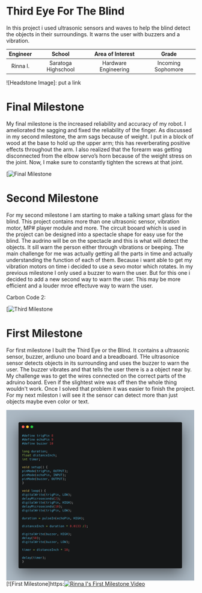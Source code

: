 ﻿# Third Eye For The Blind
In this project i used ultrasonic sensors and waves to help the blind detect the objects in their surroundings. It warns the user with buzzers and a vibration.

| **Engineer** | **School** | **Area of Interest** | **Grade** |
|:--:|:--:|:--:|:--:|
| Rinna I. | Saratoga Highschool | Hardware Engineering | Incoming Sophomore 

![Headstone Image]: put a link
  
# Final Milestone
My final milestone is the increased reliability and accuracy of my robot. I ameliorated the sagging and fixed the reliability of the finger. As discussed in my second milestone, the arm sags because of weight. I put in a block of wood at the base to hold up the upper arm; this has reverberating positive effects throughout the arm. I also realized that the forearm was getting disconnected from the elbow servo’s horn because of the weight stress on the joint. Now, I make sure to constantly tighten the screws at that joint. 

[![Final Milestone](video)

# Second Milestone
For my second milestone I am starting to make a talking smart glass for the blind. This project contains more than one ultrasonic sensor, vibration motor, MP# player module and more. The circuit booard which is used in the project can be designed into a spectacle shape for easy use for the blind. The audrino will be on the spectacle and this is what will detect the objects. It sill warn the person either through vibrations or beeping.
The main challenge for me was actually getting all the parts in time and actually understanding the function of each of them. Because i want able to get my vibration motors on time i decided to use a sevo motor which rotates.
In my previous milestone I only used a buzzer to warn the user. But for this one i decided to add a new second way to warn the user. This may be more efficient and a louder mroe effectuve way to warn the user. 

Carbon Code 2: 


[![Third Milestone](video)

# First Milestone
  

For first milestone I built the Third Eye or the Blind. It contains a ultrasonic sensor, buzzer, ardiuno uno board and a breadboard. THe ultrasonice sensor detects objects in its surrounding and uses the buzzer to warn the user. The buzzer vibrates and that tells the user there is a a object near by. My challenge was to get the wires connected on the correct parts of the adruino board. Even if the slightest wire was off then the whole thing wouldn't work. Once I solved that problem it was easier to finish the project. For my next mileston i will see it the sensor can detect more than just objects maybe even color or text. 

<img src="images/carboncode.png" width=500 align=center style="float:left; padding-right:10px">

[![First Milestone]https:[![Rinna I's First Milestone Video](https://res.cloudinary.com/marcomontalbano/image/upload/v1628777165/video_to_markdown/images/youtube--ReWsBnCgHpk-c05b58ac6eb4c4700831b2b3070cd403.jpg)](https://www.youtube.com/watch?v=ReWsBnCgHpk "Rinna I's First Milestone Video")

